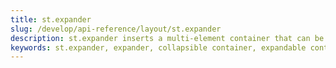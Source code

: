 ```yaml
---
title: st.expander
slug: /develop/api-reference/layout/st.expander
description: st.expander inserts a multi-element container that can be expanded/collapsed.
keywords: st.expander, expander, collapsible container, expandable container, accordion, toggle container, collapse expand, folding content
---
```


<Autofunction function="streamlit.expander" />
